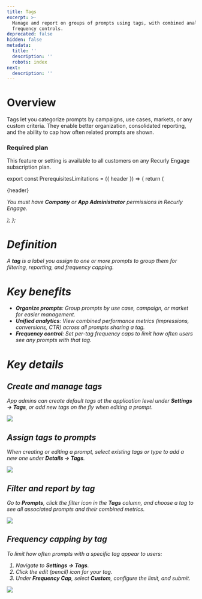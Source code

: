 ```yaml
---
title: Tags
excerpt: >-
  Manage and report on groups of prompts using tags, with combined analytics and
  frequency controls.
deprecated: false
hidden: false
metadata:
  title: ''
  description: ''
  robots: index
next:
  description: ''
---
```

# Overview

Tags let you categorize prompts by campaigns, use cases, markets, or any custom criteria. They enable better organization, consolidated reporting, and the ability to cap how often related prompts are shown.

### Required plan

This feature or setting is available to all customers on any Recurly Engage subscription plan.

export const PrerequisitesLimitations = ({ header }) => {
  return (
    <div className="flex justify-start">
      <div className="rounded-md p-6 m-4 max-w-lg shadow-md border border-gray-300 dark:bg-gray-800 dark:border-gray-600">
        <p className="text-lg font-bold">{header}</p>
        <p>
          <i className="fa-solid fa-check mr-2" />
          You must have <strong>Company</strong> or <strong>App Administrator</strong> permissions in Recurly Engage.
        </p>
      </div>
    </div>
  );
};

<PrerequisitesLimitations header="Prerequisites & limitations" />

# Definition

A **tag** is a label you assign to one or more prompts to group them for filtering, reporting, and frequency capping.

# Key benefits

* **Organize prompts**: Group prompts by use case, campaign, or market for easier management.
* **Unified analytics**: View combined performance metrics (impressions, conversions, CTR) across all prompts sharing a tag.
* **Frequency control**: Set per-tag frequency caps to limit how often users see any prompts with that tag.

# Key details

## Create and manage tags

App admins can create default tags at the application level under **Settings → Tags**, or add new tags on the fly when editing a prompt.

<Image align="center" className="border" border={true} src="https://files.readme.io/4a443a46f12b41134aed1a8ccdb932aba86cbf2b20f37945c75d01712dd475da-image.png" />

## Assign tags to prompts

When creating or editing a prompt, select existing tags or type to add a new one under **Details → Tags**.

<Image align="center" className="border" border={true} src="https://files.readme.io/a248fe5e233d5c15ec140885651bc2a1ef2e0e33dceee6cbb084ce3cc6a5ae9c-image.png" />

## Filter and report by tag

Go to **Prompts**, click the filter icon in the **Tags** column, and choose a tag to see all associated prompts and their combined metrics.

<Image align="center" className="border" border={true} src="https://files.readme.io/ffa89a2acdc30406f18ce2a9655dac93d26eda3ca5e15a6e29ab57bf48213ba2-image.png" />

## Frequency capping by tag

To limit how often prompts with a specific tag appear to users:

1. Navigate to **Settings → Tags**.
2. Click the edit (pencil) icon for your tag.
3. Under **Frequency Cap**, select **Custom**, configure the limit, and submit.

<Image align="center" className="border" border={true} src="https://files.readme.io/dced510deb4e280058e63236c304795fd959ffb8f7c6a5fafd01bdb7a55f9636-Frequency_cap_by_tag.png" />